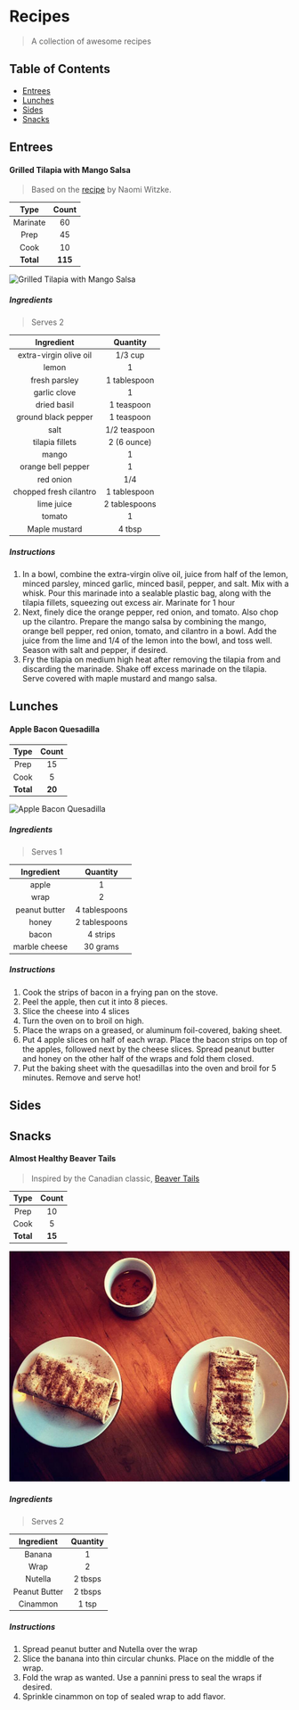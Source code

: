# Recipes

> A collection of awesome recipes

## Table of Contents
- [Entrees](#entrees)
- [Lunches](#lunches)
- [Sides](#sides)
- [Snacks](#snacks)

## Entrees

#### Grilled Tilapia with Mango Salsa

> Based on the [recipe](http://allrecipes.com/recipe/166771/grilled-tilapia-with-mango-salsa) by Naomi Witzke.

| Type | Count |
|:-:|:-:|
| Marinate | 60 |
| Prep | 45 |
| Cook | 10 |
| **Total** | **115** |
![Grilled Tilapia with Mango Salsa](images/grilled_tilapia_with_mango_salsa.jpg)
##### Ingredients

> Serves 2

| Ingredient | Quantity |
|:-:|:-:|
| extra-virgin olive oil | 1/3 cup |
| lemon | 1 |
| fresh parsley | 1 tablespoon |
| garlic clove | 1 |
| dried basil | 1 teaspoon |
| ground black pepper | 1 teaspoon |
| salt | 1/2 teaspoon |
| tilapia fillets | 2 (6 ounce) |
| mango | 1 |
| orange bell pepper | 1 |
| red onion | 1/4 |
| chopped fresh cilantro | 1 tablespoon |
| lime juice | 2 tablespoons |
| tomato | 1 |
| Maple mustard | 4 tbsp |

##### Instructions

1. In a bowl, combine the extra-virgin olive oil, juice from half of the lemon, minced parsley, minced garlic, minced basil, pepper, and salt. Mix with a whisk. Pour this marinade into a sealable plastic bag, along with the tilapia fillets, squeezing out excess air. Marinate for 1 hour
2. Next, finely dice the orange pepper, red onion, and tomato. Also chop up the cilantro. Prepare the mango salsa by combining the mango, orange bell pepper, red onion, tomato, and cilantro in a bowl. Add the juice from the lime and 1/4 of the lemon into the bowl, and toss well. Season with salt and pepper, if desired.
3. Fry the tilapia on medium high heat after removing the tilapia from and discarding the marinade. Shake off excess marinade on the tilapia. Serve covered with maple mustard and mango salsa.

## Lunches

#### Apple Bacon Quesadilla


| Type | Count |
|:-:|:-:|
| Prep | 15 |
| Cook | 5 |
| **Total** | **20** |
![Apple Bacon Quesadilla](images/apple_bacon_quesadilla.jpg)
##### Ingredients

> Serves 1

| Ingredient | Quantity |
|:-:|:-:|
| apple | 1 |
| wrap | 2 |
| peanut butter | 4 tablespoons |
| honey | 2 tablespoons |
| bacon | 4 strips |
| marble cheese | 30 grams |

##### Instructions

1. Cook the strips of bacon in a frying pan on the stove.
2. Peel the apple, then cut it into 8 pieces.
3. Slice the cheese into 4 slices
4. Turn the oven on to broil on high.
5. Place the wraps on a greased, or aluminum foil-covered, baking sheet.
6. Put 4 apple slices on half of each wrap. Place the bacon strips on top of the apples, followed next by the cheese slices. Spread peanut butter and honey on the other half of the wraps and fold them closed.
7. Put the baking sheet with the quesadillas into the oven and broil for 5 minutes. Remove and serve hot!

## Sides

## Snacks

#### Almost Healthy Beaver Tails

> Inspired by the Canadian classic, [Beaver Tails](http://beavertails.com/en/)

| Type | Count |
|:-:|:-:|
| Prep | 10 |
| Cook | 5 |
| **Total** | **15** |
![Almost Healthy Beaver Tails](images/almost_healthy_beaver_tails.jpg)
##### Ingredients

> Serves 2

| Ingredient | Quantity |
|:-:|:-:|
| Banana | 1 |
| Wrap | 2 |
| Nutella | 2 tbsps |
| Peanut Butter | 2 tbsps |
| Cinammon | 1 tsp |

##### Instructions

1. Spread peanut butter and Nutella over the wrap
2. Slice the banana into thin circular chunks. Place on the middle of the wrap.
3. Fold the wrap as wanted. Use a pannini press to seal the wraps if desired.
4. Sprinkle cinammon on top of sealed wrap to add flavor.

